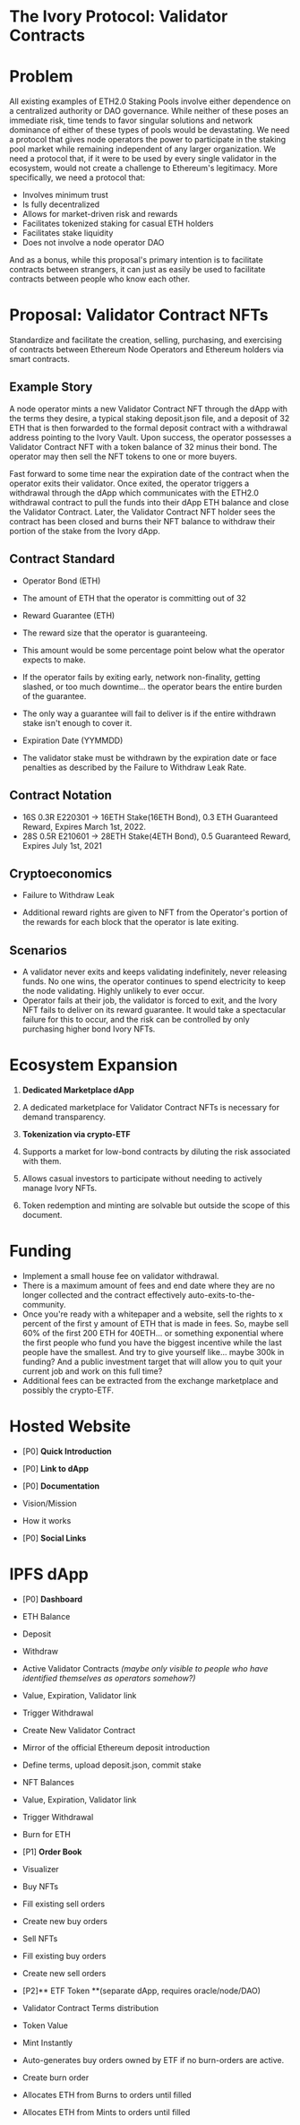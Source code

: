 # The Ivory Protocol: Validator Contracts

Problem
=======

All existing examples of ETH2.0 Staking Pools involve either dependence on a centralized authority or DAO governance. While neither of these poses an immediate risk, time tends to favor singular solutions and network dominance of either of these types of pools would be devastating. We need a protocol that gives node operators the power to participate in the staking pool market while remaining independent of any larger organization. We need a protocol that, if it were to be used by every single validator in the ecosystem, would not create a challenge to Ethereum's legitimacy. More specifically, we need a protocol that:

-   Involves minimum trust
-   Is fully decentralized
-   Allows for market-driven risk and rewards
-   Facilitates tokenized staking for casual ETH holders
-   Facilitates stake liquidity
-   Does not involve a node operator DAO

And as a bonus, while this proposal's primary intention is to facilitate contracts between strangers, it can just as easily be used to facilitate contracts between people who know each other.

Proposal: Validator Contract NFTs
=================================

Standardize and facilitate the creation, selling, purchasing, and exercising of contracts between Ethereum Node Operators and Ethereum holders via smart contracts.

Example Story
-------------

A node operator mints a new Validator Contract NFT through the dApp with the terms they desire, a typical staking deposit.json file, and a deposit of 32 ETH that is then forwarded to the formal deposit contract with a withdrawal address pointing to the Ivory Vault. Upon success, the operator possesses a Validator Contract NFT with a token balance of 32 minus their bond. The operator may then sell the NFT tokens to one or more buyers.

Fast forward to some time near the expiration date of the contract when the operator exits their validator. Once exited, the operator triggers a withdrawal through the dApp which communicates with the ETH2.0 withdrawal contract to pull the funds into their dApp ETH balance and close the Validator Contract. Later, the Validator Contract NFT holder sees the contract has been closed and burns their NFT balance to withdraw their portion of the stake from the Ivory dApp.

Contract Standard
-----------------

-   Operator Bond (ETH)

-   The amount of ETH that the operator is committing out of 32

-   Reward Guarantee (ETH)

-   The reward size that the operator is guaranteeing.
-   This amount would be some percentage point below what the operator expects to make.
-   If the operator fails by exiting early, network non-finality, getting slashed, or too much downtime... the operator bears the entire burden of the guarantee.
-   The only way a guarantee will fail to deliver is if the entire withdrawn stake isn't enough to cover it.

-   Expiration Date (YYMMDD)

-   The validator stake must be withdrawn by the expiration date or face penalties as described by the Failure to Withdraw Leak Rate.

Contract Notation
-----------------

-   16S 0.3R E220301 -> 16ETH Stake(16ETH Bond), 0.3 ETH Guaranteed Reward, Expires March 1st, 2022.
-   28S 0.5R E210601 -> 28ETH Stake(4ETH Bond), 0.5 Guaranteed Reward, Expires July 1st, 2021

Cryptoeconomics
---------------

-   Failure to Withdraw Leak

-   Additional reward rights are given to NFT from the Operator's portion of the rewards for each block that the operator is late exiting.

Scenarios
---------

-   A validator never exits and keeps validating indefinitely, never releasing funds. No one wins, the operator continues to spend electricity to keep the node validating. Highly unlikely to ever occur.
-   Operator fails at their job, the validator is forced to exit, and the Ivory NFT fails to deliver on its reward guarantee. It would take a spectacular failure for this to occur, and the risk can be controlled by only purchasing higher bond Ivory NFTs.

Ecosystem Expansion
===================

1.  **Dedicated Marketplace dApp**

1.  A dedicated marketplace for Validator Contract NFTs is necessary for demand transparency.

3.  **Tokenization via crypto-ETF**

1.  Supports a market for low-bond contracts by diluting the risk associated with them.
2.  Allows casual investors to participate without needing to actively manage Ivory NFTs.
3.  Token redemption and minting are solvable but outside the scope of this document. 

Funding
=======

-   Implement a small house fee on validator withdrawal.
-   There is a maximum amount of fees and end date where they are no longer collected and the contract effectively auto-exits-to-the-community.
-   Once you're ready with a whitepaper and a website, sell the rights to x percent of the first y amount of ETH that is made in fees. So, maybe sell 60% of the first 200 ETH for 40ETH... or something exponential where the first people who fund you have the biggest incentive while the last people have the smallest. And try to give yourself like... maybe 300k in funding? And a public investment target that will allow you to quit your current job and work on this full time?
-   Additional fees can be extracted from the exchange marketplace and possibly the crypto-ETF.

Hosted Website
==============

-   [P0] **Quick Introduction**
-   [P0] **Link to dApp**
-   [P0] **Documentation**

-   Vision/Mission
-   How it works

-   [P0] **Social Links**

IPFS dApp
=========

-   [P0] **Dashboard**

-   ETH Balance

-   Deposit
-   Withdraw

-   Active Validator Contracts *(maybe only visible to people who have identified themselves as operators somehow?)*

-   Value, Expiration, Validator link
-   Trigger Withdrawal
-   Create New Validator Contract

-   Mirror of the official Ethereum deposit introduction
-   Define terms, upload deposit.json, commit stake

-   NFT Balances

-   Value, Expiration, Validator link
-   Trigger Withdrawal
-   Burn for ETH

-   [P1] **Order Book**

-   Visualizer
-   Buy NFTs

-   Fill existing sell orders
-   Create new buy orders

-   Sell NFTs

-   Fill existing buy orders
-   Create new sell orders

-   [P2]** ETF Token **(separate dApp, requires oracle/node/DAO)

-   Validator Contract Terms distribution
-   Token Value
-   Mint Instantly

-   Auto-generates buy orders owned by ETF if no burn-orders are active.

-   Create burn order

-   Allocates ETH from Burns to orders until filled
-   Allocates ETH from Mints to orders until filled